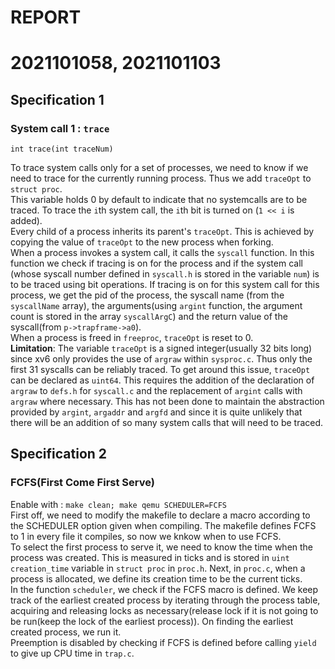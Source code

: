 # REPORT
# 2021101058, 2021101103

## Specification 1
### System call 1 : `trace`  
`int trace(int traceNum)`

To trace system calls only for a set of processes, we need to know if we need to trace for the currently running process. Thus we add `traceOpt` to `struct proc`.  
This variable holds 0 by default to indicate that no systemcalls are to be traced. To trace the `i`th system call, the `i`th bit is turned on (`1 << i` is added).  
Every child of a process inherits its parent's `traceOpt`. This is achieved by copying the value of `traceOpt` to the new process when forking.  
When a process invokes a system call, it calls the `syscall` function. In this function we check if tracing is on for the process and if the system call (whose syscall number defined in `syscall.h` is stored in the variable `num`) is to be traced using bit operations. If tracing is on for this system call for this process, we get the pid of the process, the syscall name (from the `syscallName` array), the arguments(using `argint` function, the argument count is stored in the array `syscallArgC`) and the return value of the syscall(from `p->trapframe->a0`).  
When a process is freed in `freeproc`, `traceOpt` is reset to 0.  
**Limitation**: The variable `traceOpt` is a signed integer(usually 32 bits long) since xv6 only provides the use of `argraw` within `sysproc.c`. Thus only the first 31 syscalls can be reliably traced. To get around this issue, `traceOpt` can be declared as `uint64`. This requires the addition of the declaration of `argraw` to `defs.h` for `syscall.c` and the replacement of `argint` calls with `argraw` where necessary. This has not been done to maintain the abstraction provided by `argint`,  `argaddr` and `argfd` and since it is quite unlikely that there will be an addition of so many system calls that will need to be traced.  

## Specification 2  
### FCFS(First Come First Serve)  
Enable with : `make clean; make qemu SCHEDULER=FCFS`  
First off, we need to modify the makefile to declare a macro according to the SCHEDULER option given when compiling. The makefile defines FCFS to 1 in every file it compiles, so now we knkow when to use FCFS.  
To select the first process to serve it, we need to know the time when the process was created. This is measured in ticks and is stored in `uint creation_time` variable in `struct proc` in `proc.h`. Next, in `proc.c`, when a process is allocated, we define its creation time to be the current ticks.  
In the function `scheduler`, we check if the FCFS macro is defined. We keep track of the earliest created process by iterating through the process table, acquiring and releasing locks as necessary(release lock if it is not going to be run(keep the lock of the earliest process)). On finding the earliest created process, we run it.  
Preemption is disabled by checking if FCFS is defined before calling `yield` to give up CPU time in `trap.c`.